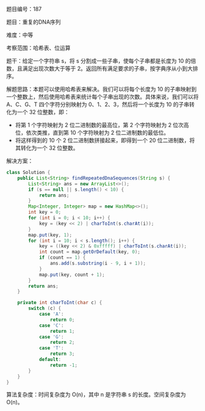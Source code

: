 题目编号：187

题目：重复的DNA序列

难度：中等

考察范围：哈希表、位运算

题干：给定一个字符串 s，将 s 分割成一些子串，使每个子串都是长度为 10 的倍数，且满足出现次数大于等于 2。返回所有满足要求的子串，按字典序从小到大排序。

解题思路：本题可以使用哈希表来解决。我们可以将每个长度为 10 的子串映射到一个整数上，然后使用哈希表来统计每个子串出现的次数。具体来说，我们可以将 A、C、G、T 四个字符分别映射为 0、1、2、3，然后将一个长度为 10 的子串转化为一个 32 位整数，即：

- 将第 1 个字符映射为 2 位二进制数的最高位，第 2 个字符映射为 2 位次高位，依次类推，直到第 10 个字符映射为 2 位二进制数的最低位。
- 将这样得到的 10 个 2 位二进制数拼接起来，即得到一个 20 位二进制数，将其转化为一个 32 位整数。

解决方案：

```java
class Solution {
    public List<String> findRepeatedDnaSequences(String s) {
        List<String> ans = new ArrayList<>();
        if (s == null || s.length() < 10) {
            return ans;
        }
        Map<Integer, Integer> map = new HashMap<>();
        int key = 0;
        for (int i = 0; i < 10; i++) {
            key = (key << 2) | charToInt(s.charAt(i));
        }
        map.put(key, 1);
        for (int i = 10; i < s.length(); i++) {
            key = ((key << 2) & 0xfffff) | charToInt(s.charAt(i));
            int count = map.getOrDefault(key, 0);
            if (count == 1) {
                ans.add(s.substring(i - 9, i + 1));
            }
            map.put(key, count + 1);
        }
        return ans;
    }

    private int charToInt(char c) {
        switch (c) {
            case 'A':
                return 0;
            case 'C':
                return 1;
            case 'G':
                return 2;
            case 'T':
                return 3;
            default:
                return -1;
        }
    }
}
```

算法复杂度：时间复杂度为 O(n)，其中 n 是字符串 s 的长度。空间复杂度为 O(n)。